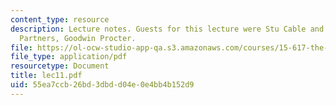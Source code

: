 ```yaml
---
content_type: resource
description: Lecture notes. Guests for this lecture were Stu Cable and Jim Matarese,
  Partners, Goodwin Procter.
file: https://ol-ocw-studio-app-qa.s3.amazonaws.com/courses/15-617-the-law-of-corporate-finance-and-financial-markets-spring-2004/55ea7ccb26bd3dbdd04e0e4bb4b152d9_lec11.pdf
file_type: application/pdf
resourcetype: Document
title: lec11.pdf
uid: 55ea7ccb-26bd-3dbd-d04e-0e4bb4b152d9
---
```

